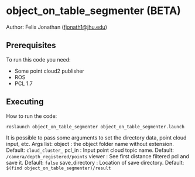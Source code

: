 # object_on_table_segmenter (BETA)

Author: Felix Jonathan (fjonath1@jhu.edu)

## Prerequisites

To run this code you need:
  - Some point cloud2 publisher
  - ROS
  - PCL 1.7

## Executing

How to run the code:

```
roslaunch object_on_table_segmenter object_on_table_segmenter.launch
```

It is possible to pass some arguments to set the directory data, point cloud input, etc.
Args list:
object		:	the object folder name without extension. Default: ```cloud_cluster_```
pcl_in		:	Input point cloud topic name. Default: ```/camera/depth_registered/points```
viewer	    	:	See first distance filtered pcl and save it. Default: ```false```
save_directory	:	Location of save directory. Default: ```$(find object_on_table_segmenter)/result```

